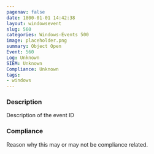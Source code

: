 ```yaml
---
pagenav: false
date: 1800-01-01 14:42:38
layout: windowsevent
slug: 560
categories: Windows-Events 500
image: placeholder.png
summary: Object Open
Event: 560
Log: Unknown
SIEM: Unknown
Compliance: Unknown
tags:
- windows
---
```


### Description

Description of the event ID

### Compliance

Reason why this may or may not be compliance related.
